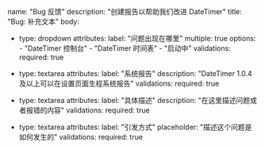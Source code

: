name: "Bug 反馈"
description: "创建报告以帮助我们改进 DateTimer"
title: "Bug: 补充文本"
body:

- type: dropdown
  attributes:
    label: "问题出现在哪里"
    multiple: true
    options:
      - "DateTimer 控制台"
      - "DateTimer 时间表"
      - "启动中"
  validations:
    required: true

- type: textarea
  attributes:
    label: "系统报告"
    description: "DateTimer 1.0.4 及以上可以在设置页面生程系统报告"
  validations:
    required: true

- type: textarea
  attributes:
    label: "具体描述"
    description: "在这里描述问题或者报错的内容"
  validations:
    required: true

- type: textarea
  attributes:
    label: "引发方式"
    placeholder: "描述这个问题是如何发生的"
  validations:
    required: true